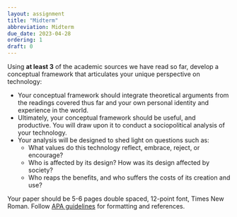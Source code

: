 ```yaml
---
layout: assignment
title: "Midterm"
abbreviation: Midterm
due_date: 2023-04-28
ordering: 1
draft: 0
---
```


Using **at least 3** of the academic sources we have read so far, develop a conceptual framework that articulates your unique perspective on technology:
- Your conceptual framework should integrate theoretical arguments from the readings covered thus far and your own personal identity and experience in the world. 
- Ultimately, your conceptual framework should be useful, and productive. You will draw upon it to conduct a sociopolitical analysis of your technology. 
- Your analysis will be designed to shed light on questions such as: 
  - What values do this technology reflect, embrace, reject, or encourage? 
  - Who is affected by its design? How was its design affected by society? 
  - Who reaps the benefits, and who suffers the costs of its creation and use? 

Your paper should be 5-6 pages double spaced, 12-point font, Times New Roman. Follow [APA guidelines](https://owl.purdue.edu/owl/research_and_citation/apa6_style/index.html) for formatting and references. 
